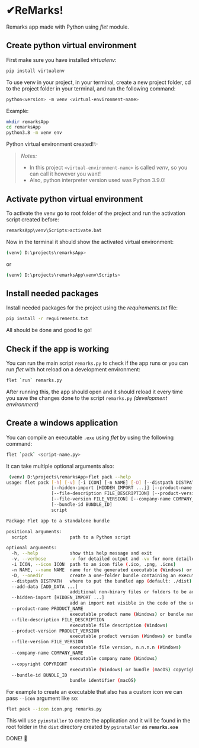 # ✔ReMarks!

Remarks app made with Python using _flet_ module.

## Create python virtual environment

First make sure you have installed _virtualenv_:

```bash
pip install virtualenv
```

To use venv in your project, in your terminal, create a new project folder, cd to the project folder in your terminal, and run the following command:

```bash
python<version> -m venv <virtual-environment-name>
```

Example:

```bash
mkdir remarksApp
cd remarksApp
python3.8 -m venv env
```

Python virtual environment created!✨

> _Notes:_
>
> - In this project `<virtual-environment-name>` is called _venv_, so you can call it however you want!
> - Also, python interpreter version used was Python 3.9.0!

## Activate python virtual environment

To activate the venv go to root folder of the project and run the activation script created before:

```bash
remarksApp\venv\Scripts>activate.bat
```

Now in the terminal it should show the activated virtual environment:

```bash
(venv) D:\projects\remarksApp>
```

or

```bash
(venv) D:\projects\remarksApp\venv\Scripts>
```

## Install needed packages

Install needed packages for the project using the _requirements.txt_ file:

```bash
pip install -r requirements.txt
```

All should be done and good to go!

## Check if the app is working

You can run the main script `remarks.py` to check if the app runs or you can run _flet_ with hot reload on a development environment:

```bash
flet `run` remarks.py
```

After running this, the app should open and it should reload it every time you save the changes done to the script `remarks.py` _(development environment)_

## Create a windows application

You can compile an executable `.exe` using _flet_ by using the following command:

```bash
flet `pack` <script-name.py>
```

It can take multiple optional arguments also:

```bash
 (venv) D:\projects\remarksApp>flet pack --help
usage: flet pack [-h] [-v] [-i ICON] [-n NAME] [-D] [--distpath DISTPATH] [--add-data [ADD_DATA ...]]
                 [--hidden-import [HIDDEN_IMPORT ...]] [--product-name PRODUCT_NAME]
                 [--file-description FILE_DESCRIPTION] [--product-version PRODUCT_VERSION]
                 [--file-version FILE_VERSION] [--company-name COMPANY_NAME] [--copyright COPYRIGHT]
                 [--bundle-id BUNDLE_ID]
                 script

Package Flet app to a standalone bundle

positional arguments:
  script                path to a Python script

optional arguments:
  -h, --help            show this help message and exit
  -v, --verbose         -v for detailed output and -vv for more detailed
  -i ICON, --icon ICON  path to an icon file (.ico, .png, .icns)
  -n NAME, --name NAME  name for the generated executable (Windows) or app bundle (macOS)
  -D, --onedir          create a one-folder bundle containing an executable (Windows)
  --distpath DISTPATH   where to put the bundled app (default: ./dist)
  --add-data [ADD_DATA ...]
                        additional non-binary files or folders to be added to the executable
  --hidden-import [HIDDEN_IMPORT ...]
                        add an import not visible in the code of the script(s)
  --product-name PRODUCT_NAME
                        executable product name (Windows) or bundle name (macOS)
  --file-description FILE_DESCRIPTION
                        executable file description (Windows)
  --product-version PRODUCT_VERSION
                        executable product version (Windows) or bundle version (macOS)
  --file-version FILE_VERSION
                        executable file version, n.n.n.n (Windows)
  --company-name COMPANY_NAME
                        executable company name (Windows)
  --copyright COPYRIGHT
                        executable (Windows) or bundle (macOS) copyright
  --bundle-id BUNDLE_ID
                        bundle identifier (macOS)
```

For example to create an executable that also has a custom icon we can pass `--icon` argument like so:

```bash
flet pack --icon icon.png remarks.py
```

This will use `pyinstaller` to create the application and it will be found in the root folder in the `dist` directory created by `pyinstaller` as **`remarks.exe`**

DONE! 🎉
